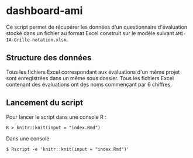 # dashboard-ami

Ce script permet de récupérer les données d'un questionnaire d'évaluation stocké dans un fichier au format Excel construit sur le modèle suivant `AMI-IA-Grille-notation.xlsx`. 

## Structure des données

Tous les fichiers Excel correspondant aux évaluations d'un même projet sont enregistrées dans un même sous dossier.
Tous les fichiers Excel contenant des évaluations ont des noms commençant par 6 chiffres.

## Lancement du script

Pour lancer le script dans une console R : 

    R > knitr::knit(input = "index.Rmd")

Dans une console

    $ Rscript -e 'knitr::knit(input = "index.Rmd")'
